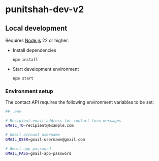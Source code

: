 # punitshah-dev-v2

## Local development

Requires [Node.js](https://nodejs.org/en/download) 22 or higher.

- Install dependencies

  ```
  npm install
  ```

- Start development environment

  ```
  npm start
  ```

### Environment setup

The contact API requires the following environment variables to be set:

```sh
## .env

# Recipient email address for contact form messages
EMAIL_TO=recipient@example.com

# Gmail account username
GMAIL_USER=gmail-username@gmail.com

# Gmail app password
GMAIL_PASS=gmail-app-password
```
